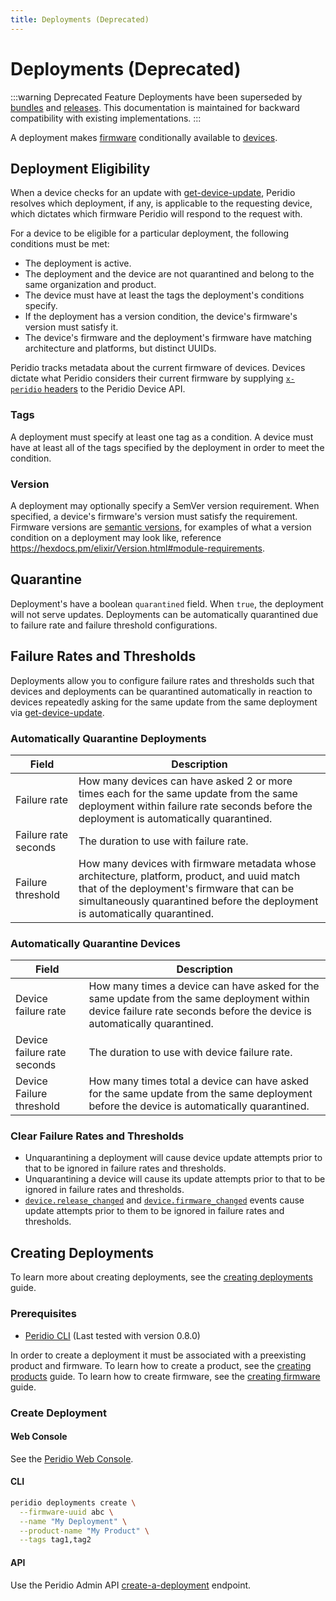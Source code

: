 ```yaml
---
title: Deployments (Deprecated)
---
```


# Deployments (Deprecated)

:::warning Deprecated Feature
Deployments have been superseded by [bundles](/platform/reference/bundles) and [releases](/platform/reference/releases). This documentation is maintained for backward compatibility with existing implementations.
:::

A deployment makes [firmware](/platform/reference/firmware) conditionally available to [devices](/platform/reference/devices).

## Deployment Eligibility

When a device checks for an update with [get-device-update](/device-api#devices/operation/get-device-update), Peridio resolves which deployment, if any, is applicable to the requesting device, which dictates which firmware Peridio will respond to the request with.

For a device to be eligible for a particular deployment, the following conditions must be met:

- The deployment is active.
- The deployment and the device are not quarantined and belong to the same organization and product.
- The device must have at least the tags the deployment's conditions specify.
- If the deployment has a version condition, the device's firmware's version must satisfy it.
- The device's firmware and the deployment's firmware have matching architecture and platforms, but distinct UUIDs.

Peridio tracks metadata about the current firmware of devices. Devices dictate what Peridio considers their current firmware by supplying [`x-peridio` headers](/device-api#section/Global-Headers) to the Peridio Device API.

### Tags

A deployment must specify at least one tag as a condition. A device must have at least all of the tags specified by the deployment in order to meet the condition.

### Version

A deployment may optionally specify a SemVer version requirement. When specified, a device's firmware's version must satisfy the requirement. Firmware versions are [semantic versions](https://semver.org/spec/v2.0.0.html), for examples of what a version condition on a deployment may look like, reference https://hexdocs.pm/elixir/Version.html#module-requirements.

## Quarantine

Deployment's have a boolean `quarantined` field. When `true`, the deployment will not serve updates. Deployments can be automatically quarantined due to failure rate and failure threshold configurations.

## Failure Rates and Thresholds

Deployments allow you to configure failure rates and thresholds such that devices and deployments can be quarantined automatically in reaction to devices repeatedly asking for the same update from the same deployment via [get-device-update](/device-api#devices/operation/get-device-update).

### Automatically Quarantine Deployments

| Field                | Description                                                                                                                                                                                                                |
| -------------------- | -------------------------------------------------------------------------------------------------------------------------------------------------------------------------------------------------------------------------- |
| Failure rate         | How many devices can have asked 2 or more times each for the same update from the same deployment within failure rate seconds before the deployment is automatically quarantined.                                          |
| Failure rate seconds | The duration to use with failure rate.                                                                                                                                                                                     |
| Failure threshold    | How many devices with firmware metadata whose architecture, platform, product, and uuid match that of the deployment's firmware that can be simultaneously quarantined before the deployment is automatically quarantined. |

### Automatically Quarantine Devices

| Field                       | Description                                                                                                                                                            |
| --------------------------- | ---------------------------------------------------------------------------------------------------------------------------------------------------------------------- |
| Device failure rate         | How many times a device can have asked for the same update from the same deployment within device failure rate seconds before the device is automatically quarantined. |
| Device failure rate seconds | The duration to use with device failure rate.                                                                                                                          |
| Device Failure threshold    | How many times total a device can have asked for the same update from the same deployment before the device is automatically quarantined.                              |

### Clear Failure Rates and Thresholds

- Unquarantining a deployment will cause device update attempts prior to that to be ignored in failure rates and thresholds.
- Unquarantining a device will cause its update attempts prior to that to be ignored in failure rates and thresholds.
- [`device.release_changed`](/admin-api#device-events/operation/device-release-changed) and [`device.firmware_changed`](/admin-api#device-events/operation/device-firmware-changed) events cause update attempts prior to them to be ignored in failure rates and thresholds.

## Creating Deployments

To learn more about creating deployments, see the [creating deployments](/platform/guides/creating-deployments) guide.

### Prerequisites

- [Peridio CLI](https://github.com/peridio/morel/releases) (Last tested with version 0.8.0)

In order to create a deployment it must be associated with a preexisting product and firmware. To learn how to create a product, see the [creating products](/platform/guides/creating-products) guide. To learn how to create firmware, see the [creating firmware](/platform/guides/creating-firmware) guide.

### Create Deployment

#### Web Console

See the [Peridio Web Console](https://console.peridio.com).

#### CLI

```bash
peridio deployments create \
  --firmware-uuid abc \
  --name "My Deployment" \
  --product-name "My Product" \
  --tags tag1,tag2
```

#### API

Use the Peridio Admin API [create-a-deployment](/admin-api#deployments/operation/create-a-deployment) endpoint.
